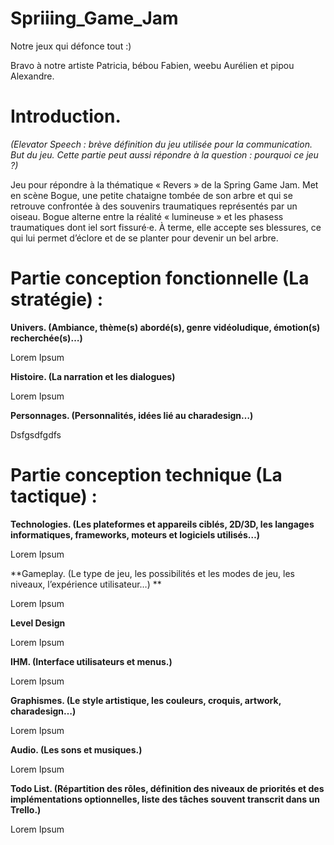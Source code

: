 # Spriiing_Game_Jam

Notre jeux qui défonce tout :)

Bravo à notre artiste Patricia, bébou Fabien, weebu Aurélien et pipou Alexandre. 

# Introduction.
*(Elevator Speech : brève définition du jeu utilisée pour la communication. But du jeu. Cette partie peut aussi répondre à la question : pourquoi ce jeu ?)*

Jeu pour répondre à la thématique « Revers » de la Spring Game Jam. Met en scène Bogue, une petite chataigne tombée de son arbre et qui se retrouve confrontée à des souvenirs traumatiques représentés par un oiseau. Bogue alterne entre la réalité « lumineuse » et les phasess traumatiques dont iel sort fissuré·e. À terme, elle accepte ses blessures, ce qui lui permet d’éclore et de se planter pour devenir un bel arbre.

# Partie conception fonctionnelle (La stratégie) :
**Univers. (Ambiance, thème(s) abordé(s), genre vidéoludique, émotion(s) recherchée(s)…)**

Lorem Ipsum

**Histoire. (La narration et les dialogues)**

Lorem Ipsum

**Personnages. (Personnalités, idées lié au charadesign…)**

Dsfgsdfgdfs

# Partie conception technique (La tactique) :
**Technologies. (Les plateformes et appareils ciblés, 2D/3D, les langages informatiques, frameworks, moteurs et logiciels utilisés…)**

Lorem Ipsum

**Gameplay. (Le type de jeu, les possibilités et les modes de jeu, les niveaux, l’expérience utilisateur…) **

Lorem Ipsum

**Level Design**

Lorem Ipsum

**IHM. (Interface utilisateurs et menus.)**

Lorem Ipsum

**Graphismes. (Le style artistique, les couleurs, croquis, artwork, charadesign…)**

Lorem Ipsum

**Audio. (Les sons et musiques.)**

Lorem Ipsum

**Todo List. (Répartition des rôles, définition des niveaux de priorités et des implémentations optionnelles, liste des tâches souvent transcrit dans un Trello.)**

Lorem Ipsum
